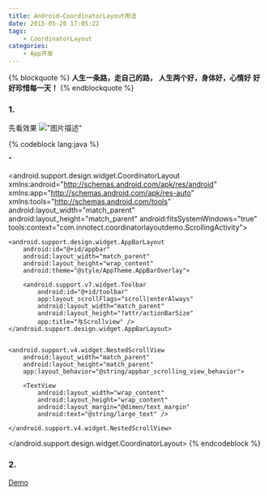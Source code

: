 ```yaml
---
title: Android—CoordinatorLayout用法
date: 2015-05-20 17:05:22
tags:
	- CoordinatorLayout
categories:
 	- App开发
---
```

{% blockquote %}
<strong>人生一条路，走自己的路，</strong>
<strong>人生两个好，身体好，心情好</strong>
<strong>好好珍惜每一天！</strong>
{% endblockquote %}

### 1.
先看效果
!["图片描述"](http://7xsp4m.com1.z0.glb.clouddn.com/Android-CoordinatorLayout.gif)  

{% codeblock lang:java %}
<?xml version="1.0" encoding="utf-8"?>"
<android.support.design.widget.CoordinatorLayout xmlns:android="http://schemas.android.com/apk/res/android"
    xmlns:app="http://schemas.android.com/apk/res-auto"
    xmlns:tools="http://schemas.android.com/tools"
    android:layout_width="match_parent"
    android:layout_height="match_parent"
    android:fitsSystemWindows="true"
    tools:context="com.innotect.coordinatorlayoutdemo.ScrollingActivity">

    <android.support.design.widget.AppBarLayout
        android:id="@+id/appbar"
        android:layout_width="match_parent"
        android:layout_height="wrap_content"
        android:theme="@style/AppTheme.AppBarOverlay">

        <android.support.v7.widget.Toolbar
            android:id="@+id/toolbar"
            app:layout_scrollFlags="scroll|enterAlways"
            android:layout_width="match_parent"
            android:layout_height="?attr/actionBarSize"
            app:title="与Scrollview" />
    </android.support.design.widget.AppBarLayout>


    <android.support.v4.widget.NestedScrollView
        android:layout_width="match_parent"
        android:layout_height="match_parent"
        app:layout_behavior="@string/appbar_scrolling_view_behavior">

        <TextView
            android:layout_width="wrap_content"
            android:layout_height="wrap_content"
            android:layout_margin="@dimen/text_margin"
            android:text="@string/large_text" />

    </android.support.v4.widget.NestedScrollView>


</android.support.design.widget.CoordinatorLayout>
{% endcodeblock %}
<!--more-->

### 2.


<a href="https://github.com/ZhangLiuCheng/CoordinatorLayoutDemo">Demo</a>
